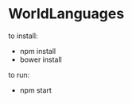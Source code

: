 WorldLanguages
==============

to install:
  * npm install
  * bower install

to run:
  * npm start
